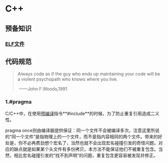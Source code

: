 # C++

## 预备知识

### [ELF文件](https://blog.csdn.net/daide2012/article/details/73065204?ops_request_misc=%257B%2522request%255Fid%2522%253A%2522165820146616782246458941%2522%252C%2522scm%2522%253A%252220140713.130102334..%2522%257D&request_id=165820146616782246458941&biz_id=0&utm_medium=distribute.pc_search_result.none-task-blog-2~all~top_positive~default-1-73065204-null-null.142^v32^experiment_2_v1,185^v2^control&utm_term=elf%E6%96%87%E4%BB%B6&spm=1018.2226.3001.4187)

## 代码规范

>Always code as if the guy who ends up maintaining your code will be a violent psychopath who knows where you live.
>
>​                                                                                                                                   ——John F.Woods,1991

### 1.#pragma

C/C++中，在使用[预编译](https://so.csdn.net/so/search?q=预编译&spm=1001.2101.3001.7020)指令**#include**的时候，为了防止重复引用造成二义性。

pragma once则由编译器提供保证：同一个文件不会被编译多次。注意这里所说的“同一个文件”是指物理上的一个文件，而不是指内容相同的两个文件。带来的好处是，你不必再费劲想个宏名了，当然也就不会出现宏名碰撞引发的奇怪问题。对应的缺点就是如果某个头文件有多份拷贝，本方法不能保证他们不被重复包含。当然，相比宏名碰撞引发的“找不到声明”的问题，重复包含更容易被发现并修正。